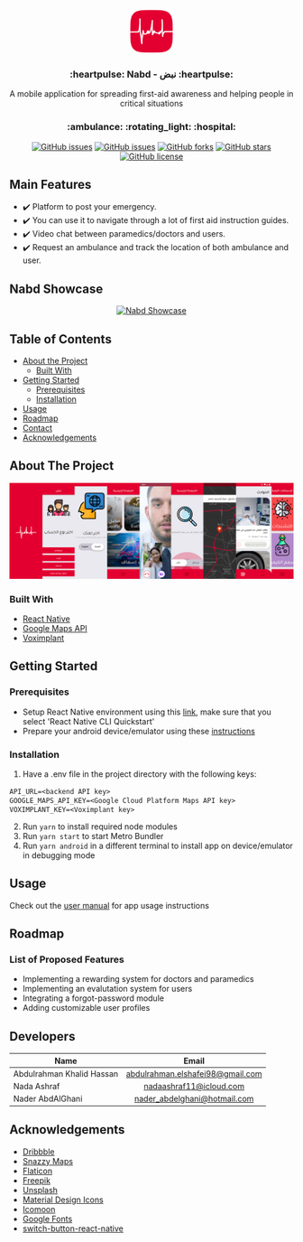 <!-- PROJECT LOGO -->

<br />
<p align="center">
  <a href="https://github.com/Abdulrahman-Khalid/nabd-react-native">
    <img src="src/assets/imgs/app-logo.png" alt="Logo" width="80" height="80">
  </a>

  <h3 align="center">:heartpulse: Nabd - نبض :heartpulse:</h3>

  <p align="center">
    A mobile application for spreading first-aid awareness and helping people in critical situations
  </p>
</p>

</div>

<h3 align="center">:ambulance: :rotating_light: :hospital:</h3>
<div align="center">

[![GitHub issues](https://img.shields.io/github/contributors/Abdulrahman-Khalid/nabd-react-native)](https://github.com/Abdulrahman-Khalid/nabd-react-native/contributors)
[![GitHub issues](https://img.shields.io/github/issues/Abdulrahman-Khalid/nabd-react-native)](https://github.com/Abdulrahman-Khalid/nabd-react-native/issues)
[![GitHub forks](https://img.shields.io/github/forks/Abdulrahman-Khalid/nabd-react-native)](https://github.com/Abdulrahman-Khalid/nabd-react-native/network)
[![GitHub stars](https://img.shields.io/github/stars/Abdulrahman-Khalid/nabd-react-native)](https://github.com/Abdulrahman-Khalid/nabd-react-native/stargazers)
[![GitHub license](https://img.shields.io/github/license/Abdulrahman-Khalid/nabd-react-native)](https://github.com/Abdulrahman-Khalid/nabd-react-native/blob/master/LICENSE)

</div>

## Main Features

- :heavy_check_mark: Platform to post your emergency.
- :heavy_check_mark: You can use it to navigate through a lot of first aid instruction guides.
- :heavy_check_mark: Video chat between paramedics/doctors and users.
- :heavy_check_mark: Request an ambulance and track the location of both ambulance and user.

## Nabd Showcase

<div align="center">
  <a href="https://youtu.be/jIkkqqlbdu0">
    <img src="https://img.youtube.com/vi/jIkkqqlbdu0/0.jpg" alt="Nabd Showcase" width="560" height="315">
  </a>
 </div>

<!-- TABLE OF CONTENTS -->
## Table of Contents

* [About the Project](#about-the-project)
  * [Built With](#built-with)
* [Getting Started](#getting-started)
  * [Prerequisites](#prerequisites)
  * [Installation](#installation)
* [Usage](#usage)
* [Roadmap](#roadmap)
* [Contact](#contact)
* [Acknowledgements](#acknowledgements)

<!-- ABOUT THE PROJECT -->

## About The Project

[![Nabd App Showcase][product-screenshot]](https://youtu.be/jIkkqqlbdu0)

### Built With

* [React Native](https://facebook.github.io/react-native/)
* [Google Maps API](https://cloud.google.com/maps-platform/)
* [Voximplant](https://voximplant.com/)

<!-- GETTING STARTED -->

## Getting Started

### Prerequisites

* Setup React Native environment using this [link](https://facebook.github.io/react-native/docs/getting-started), make sure that you select 'React Native CLI Quickstart'
* Prepare your android device/emulator using these [instructions](https://facebook.github.io/react-native/docs/getting-started#preparing-the-android-device)

### Installation

1. Have a .env file in the project directory with the following keys:

  ```
  API_URL=<backend API key>
  GOOGLE_MAPS_API_KEY=<Google Cloud Platform Maps API key>
  VOXIMPLANT_KEY=<Voximplant key>
  ```

2. Run `yarn` to install required node modules
3. Run `yarn start` to start Metro Bundler
4. Run `yarn android` in a different terminal to install app on device/emulator in debugging mode

<!-- USAGE EXAMPLES -->

## Usage

Check out the [user manual](/docs/user_manual.pdf) for app usage instructions

<!-- ROADMAP -->

## Roadmap

### List of Proposed Features

* Implementing a rewarding system for doctors and paramedics
* Implementing an evalutation system for users
* Integrating a forgot-password module
* Adding customizable user profiles

<!-- CONTACT -->

## Developers

| Name                                |              Email               |
| ----------------------------------- | :------------------------------: |
| Abdulrahman Khalid Hassan           | abdulrahman.elshafei98@gmail.com |
| Nada Ashraf                         |       nadaashraf11@icloud.com    |
| Nader AbdAlGhani                    |    nader_abdelghani@hotmail.com  |


<!-- ACKNOWLEDGEMENTS -->

## Acknowledgements

* [Dribbble](https://dribbble.com/)
* [Snazzy Maps](https://snazzymaps.com/explore)
* [Flaticon](https://www.flaticon.com/)
* [Freepik](https://www.freepik.com/)
* [Unsplash](https://unsplash.com/)
* [Material Design Icons](https://materialdesignicons.com/)
* [Icomoon](https://icomoon.io/)
* [Google Fonts](https://fonts.google.com/)
* [switch-button-react-native](https://www.npmjs.com/package/switch-button-react-native)

<!-- MARKDOWN LINKS & IMAGES -->

[product-screenshot]: src/assets/imgs/app-showcase-image.png
